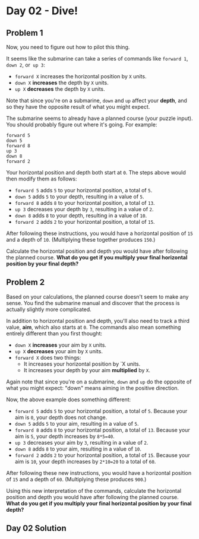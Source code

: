 # Day 02 - Dive!

## Problem 1
Now, you need to figure out how to pilot this thing.

It seems like the submarine can take a series of commands like `forward 1`, `down 2`, or` up 3`:

- `forward X` increases the horizontal position by `X` units.
- `down X` **increases** the depth by `X` units.
- `up X` **decreases** the depth by `X` units.

Note that since you're on a submarine, `down` and `up` affect your **depth**, and so they have the opposite result of 
what you might expect.

The submarine seems to already have a planned course (your puzzle input). You should probably figure out where it's 
going. For example:

```
forward 5
down 5
forward 8
up 3
down 8
forward 2
```
Your horizontal position and depth both start at `0`. The steps above would then modify them as follows:

- `forward 5` adds `5` to your horizontal position, a total of `5`.
- `down 5` adds `5` to your depth, resulting in a value of `5`.
- `forward 8` adds `8` to your horizontal position, a total of `13`.
- `up 3` decreases your depth by `3`, resulting in a value of `2`.
- `down 8` adds `8` to your depth, resulting in a value of `10`.
- `forward 2` adds `2` to your horizontal position, a total of `15`.

After following these instructions, you would have a horizontal position of `15` and a depth of `10`. (Multiplying these 
together produces `150`.)

Calculate the horizontal position and depth you would have after following the planned course. **What do you get if you 
multiply your final horizontal position by your final depth?**

## Problem 2
Based on your calculations, the planned course doesn't seem to make any sense. You find the submarine manual and 
discover that the process is actually slightly more complicated.

In addition to horizontal position and depth, you'll also need to track a third value, **aim**, which also starts at 
`0`. The commands also mean something entirely different than you first thought:

- `down X` **increases** your aim by `X` units.
- `up X` **decreases** your aim by `X` units.
- `forward X` does two things:
  - It increases your horizontal position by `X units.
  - It increases your depth by your aim **multiplied** by `X`.
  
Again note that since you're on a submarine, `down` and `up` do the opposite of what you might expect: "down" means 
aiming in the positive direction.

Now, the above example does something different:

- `forward 5` adds `5` to your horizontal position, a total of `5`. Because your aim is `0`, your depth does not change.
- `down 5` adds `5` to your aim, resulting in a value of `5`.
- `forward 8` adds `8` to your horizontal position, a total of `13`. Because your aim is `5`, your depth increases by `8*5=40`.
- `up 3` decreases your aim by `3`, resulting in a value of `2`.
- `down 8` adds `8` to your aim, resulting in a value of `10`.
- `forward 2` adds `2` to your horizontal position, a total of `15`. Because your aim is `10`, your depth increases by `2*10=20` to a total of `60`.

After following these new instructions, you would have a horizontal position of `15` and a depth of `60`. 
(Multiplying these produces `900`.)

Using this new interpretation of the commands, calculate the horizontal position and depth you would have after following 
the planned course. **What do you get if you multiply your final horizontal position by your final depth?**

## Day 02 Solution

```

```